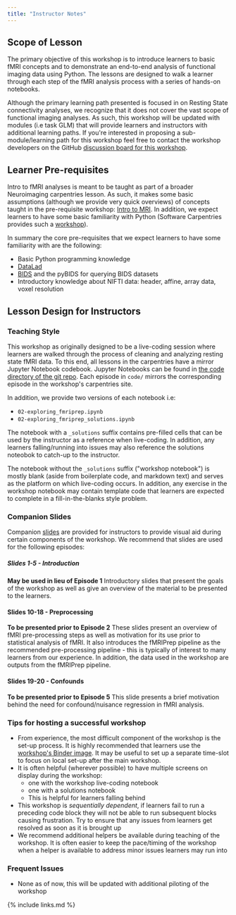 ```yaml
---
title: "Instructor Notes"
---
```


## Scope of Lesson

The primary objective of this workshop is to introduce learners to basic fMRI concepts and to demonstrate an end-to-end analysis of functional imaging data using Python. The lessons are designed to walk a learner through each step of the fMRI analysis process with a series of hands-on notebooks.

Although the primary learning path presented is focused in on Resting State connectivity analyses, we recognize that it does not cover the vast scope of functional imaging analyses. As such, this workshop will be updated with modules (i.e task GLM) that will provide learners and instructors with additional learning paths. If you're interested in proposing a sub-module/learning path for this workshop feel free to contact the workshop developers on the GitHub [discussion board for this workshop](https://github.com/carpentries-incubator/SDC-BIDS-fMRI/discussions).

## Learner Pre-requisites

Intro to fMRI analyses is meant to be taught as part of a broader Neuroimaging carpentries lesson. As such, it makes some basic assumptions (although we provide very quick overviews) of concepts taught in the pre-requisite workshop: [Intro to MRI](https://carpentries-incubator.github.io/SDC-BIDS-IntroMRI/). In addition, we expect learners to have some basic familiarity with Python (Software Carpentries provides such a [workshop](https://swcarpentry.github.io/python-novice-inflammation/)).

In summary the core pre-requisites that we expect learners to have some familiarity with are the following:
- Basic Python programming knowledge
- [DataLad](datalad.org)
- [BIDS](bids.neuroimaging.io) and the pyBIDS for querying BIDS datasets
- Introductory knowledge about NIFTI data: header, affine, array data, voxel resolution

## Lesson Design for Instructors

### Teaching Style

This workshop as originally designed to be a live-coding session where learners are walked through the process of cleaning and analyzing resting state fMRI data. To this end, all lessons in the carpentries have a mirror Jupyter Notebook codebook. Jupyter Notebooks can be found in [the code directory of the git repo](https://github.com/carpentries-incubator/SDC-BIDS-fMRI/tree/gh-pages/code). Each episode in `code/` mirrors the corresponding episode in the workshop's carpentries site. 

In addition, we provide two versions of each notebook i.e:

- `02-exploring_fmriprep.ipynb`
- `02-exploring_fmriprep_solutions.ipynb`

The notebook with a `_solutions` suffix contains pre-filled cells that can be used by the instructor as a reference when live-coding. In addition, any learners falling/running into issues may also reference the solutions noteobok to catch-up to the instructor.

The notebook without the `_solutions` suffix ("workshop notebook") is mostly blank (aside from boilerplate code, and markdown text) and serves as the platform on which live-coding occurs. In addition, any exercise in the workshop notebook may contain template code that learners are expected to complete in a fill-in-the-blanks style problem.

### Companion Slides

Companion [slides](https://docs.google.com/presentation/d/1er6dQcERL-Yeb5-7A29tJnmqgHNaLpTLXM3e-SmpjDg/edit#slide=id.g484812a0c7_6_1) are provided for instructors to provide visual aid during certain components of the workshop. We recommend that slides are used for the following episodes:

##### Slides 1-5 - Introduction
**May be used in lieu of Episode 1**
Introductory slides that present the goals of the workshop as well as give an overview of the material to be presented to the learners. 

#### Slides 10-18 - Preprocessing
**To be presented prior to Episode 2**
These slides present an overview of fMRI pre-processing steps as well as motivation for its use prior to statistical analysis of fMRI. It also introduces the fMRIPrep pipeline as the recommended pre-processing pipeline - this is typically of interest to many learners from our experience. In addition, the data used in the workshop are outputs from the fMRIPrep pipeline.


#### Slides 19-20 - Confounds
**To be presented prior to Episode 5**
This slide presents a brief motivation behind the need for confound/nuisance regression in fMRI analysis.


### Tips for hosting a successful workshop

- From experience, the most difficult component of the workshop is the set-up process. It is highly recommended that learners use the [workshop's Binder image](https://mybinder.org/v2/gh/carpentries-incubator/SDC-BIDS-fMRI/gh-pages). It may be useful to set up a separate time-slot to focus on local set-up after the main workshop. 
- It is often helpful (wherever possible) to have multiple screens on display during the workshop:
	- one with the workshop live-coding notebook
	- one with a solutions notebook
	- This is helpful for learners falling behind
- This workshop is _sequentially dependent_, if learners fail to run a preceding code block they will not be able to run subsequent blocks causing frustration. Try to ensure that any issues from learners get resolved as soon as it is brought up
- We recommend additional helpers be available during teaching of the workshop. It is often easier to keep the pace/timing of the workshop when a helper is available to address minor issues learners may run into

### Frequent Issues

- None as of now, this will be updated with additional piloting of the workshop



{% include links.md %}
